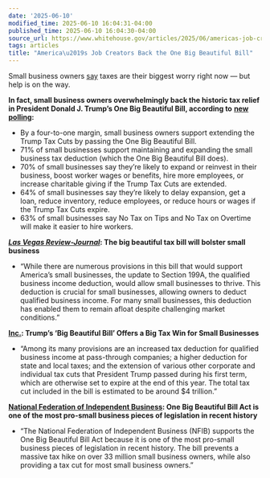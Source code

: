 ```yaml
---
date: '2025-06-10'
modified_time: 2025-06-10 16:04:31-04:00
published_time: 2025-06-10 16:04:30-04:00
source_url: https://www.whitehouse.gov/articles/2025/06/americas-job-creators-back-the-one-big-beautiful-bill/
tags: articles
title: "America\u2019s Job Creators Back the One Big Beautiful Bill"
---
```

 
Small business owners
[say](https://www.investopedia.com/taxes-now-front-of-mind-for-small-business-owners-11751422)
taxes are their biggest worry right now — but help is on the way.

**In fact, small business owners overwhelmingly back the historic tax
relief in President Donald J. Trump’s One Big Beautiful Bill, according
to** [**new
polling**](https://www.jobcreatorsnetwork.com/press_releases/poll-small-businesses-support-tax-cuts-legislation-by-3-1-margin/)**:**

-   By a four-to-one margin, small business owners support extending the
    Trump Tax Cuts by passing the One Big Beautiful Bill.
-   71% of small businesses support maintaining and expanding the small
    business tax deduction (which the One Big Beautiful Bill does).
-   70% of small businesses say they’re likely to expand or reinvest in
    their business, boost worker wages or benefits, hire more employees,
    or increase charitable giving if the Trump Tax Cuts are extended.
-   64% of small businesses say they’re likely to delay expansion, get a
    loan, reduce inventory, reduce employees, or reduce hours or wages
    if the Trump Tax Cuts expire.
-   63% of small businesses say No Tax on Tips and No Tax on Overtime
    will make it easier to hire workers.

[***Las Vegas
Review-Journal***](https://www.reviewjournal.com/opinion/commentary-the-big-beautiful-tax-bill-will-bolster-small-business-3382022/)**:
The big beautiful tax bill will bolster small business**

-   “While there are numerous provisions in this bill that would support
    America’s small businesses, the update to Section 199A, the
    qualified business income deduction, would allow small businesses to
    thrive. This deduction is crucial for small businesses, allowing
    owners to deduct qualified business income. For many small
    businesses, this deduction has enabled them to remain afloat despite
    challenging market conditions.”

[**Inc.**](https://www.inc.com/brian-contreras/trump-tax-cut-bill-small-businesses-mike-johnson-house-senate/91192070)**:
Trump’s ‘Big Beautiful Bill’ Offers a Big Tax Win for Small Businesses**

-   “Among its many provisions are an increased tax deduction for
    qualified business income at pass-through companies; a higher
    deduction for state and local taxes; and the extension of various
    other corporate and individual tax cuts that President Trump passed
    during his first term, which are otherwise set to expire at the end
    of this year. The total tax cut included in the bill is estimated to
    be around $4 trillion.”

[**National Federation of Independent
Business**](https://www.nfib.com/news/press-release/the-one-big-beautiful-bill-act-is-a-big-beautiful-win-for-small-business/)**:
One Big Beautiful Bill Act is one of the most pro-small business pieces
of legislation in recent history**

-   “The National Federation of Independent Business (NFIB) supports the
    One Big Beautiful Bill Act because it is one of the most pro-small
    business pieces of legislation in recent history. The bill prevents
    a massive tax hike on over 33 million small business owners, while
    also providing a tax cut for most small business owners.”
